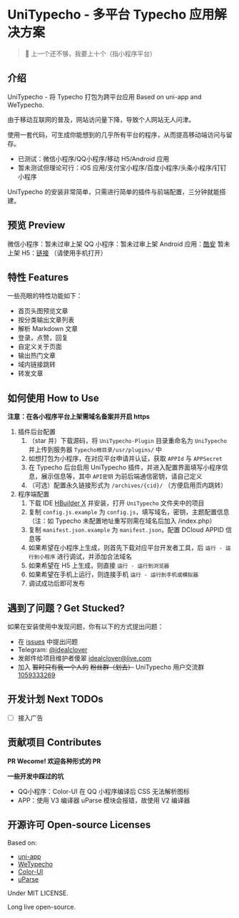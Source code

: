 # UniTypecho - 多平台 Typecho 应用解决方案

> 🤷 上一个还不够，我要上十个（指小程序平台）

## 介绍

UniTypecho - 将 Typecho 打包为跨平台应用 Based on uni-app and WeTypecho.

由于移动互联网的普及，网站访问量下降，导致个人网站无人问津。

使用一套代码，可生成你能想到的几乎所有平台的程序，从而提高移动端访问与留存。

* 已测试：微信小程序/QQ小程序/移动 H5/Android 应用
* 暂未测试但理论可行：iOS 应用/支付宝小程序/百度小程序/头条小程序/钉钉小程序

UniTypecho 的安装非常简单，只需进行简单的插件与前端配置，三分钟就能搭建。

## 预览 Preview

微信小程序：暂未过审上架
QQ 小程序：暂未过审上架
Android 应用：[酷安](https://www.coolapk.com/apk/255470) 暂未上架
H5：[链接](https://h5.idealclover.cn/) （请使用手机打开）

## 特性 Features

一些亮眼的特性功能如下：

* 首页头图预览文章
* 按分类输出文章列表
* 解析 Markdown 文章
* 登录，点赞，回复
* 自定义关于页面
* 输出热门文章
* 域内链接跳转
* 转发文章

## 如何使用 How to Use

**注意：在各小程序平台上架需域名备案并开启 https**

1. 插件后台配置
	1. （star 并）下载源码，将 ```UniTypecho-Plugin``` 目录重命名为 ```UniTypecho``` 并上传到服务器 ```Typecho根目录/usr/plugins/``` 中
	2. 如想打包为小程序，在对应平台申请并认证，获取 ```APPId``` 与 ```APPSecret```
	3. 在 Typecho 后台启用 UniTypecho 插件，并进入配置界面填写小程序信息，展示信息等，其中 ```API密钥``` 为前后端通信密钥，请自己定义
	4. （可选）配置永久链接形式为 ```/archives/{cid}/``` （方便启用页内跳转）
2. 程序端配置
	1. 下载 IDE [HBuilder X](https://www.dcloud.io/hbuilderx.html) 并安装，打开 ```UniTypecho``` 文件夹中的项目
	2. 复制 ```config.js.example``` 为 ```config.js```，填写域名，密钥，主题配置信息（注：如 Typecho 未配置地址重写则需在域名后加入 /index.php）
	3. 复制 ```manifest.json.example``` 为 ```manifest.json```，配置 DCloud APPID 信息等
	4. 如果希望在小程序上生成，则首先下载对应平台开发者工具，后 ```运行 - 运行到小程序``` 进行调试，并添加合法域名
	5. 如果希望在 H5 上生成，则直接 ```运行 - 运行到浏览器```
	6. 如果希望在手机上运行，则连接手机 ```运行 - 运行到手机或模拟器```
	7. 调试成功后即可发布

## 遇到了问题？Get Stucked?

如果在安装使用中发现问题，你有以下的方式提出问题：

* 在 [issues](https://github.com/idealclover/Uni-WeTypecho) 中提出问题
* Telegram: [@idealclover](https://t.me/idealclover)
* 发邮件给项目维护者傻翠 [idealclover@live.com](mailto://idealclover@live.com)
* 加入 ~~暂时只有我一个人的~~ ~~粉丝群（划去）~~ UniTypecho 用户交流群 [1059333269](https://jq.qq.com/?_wv=1027&k=57glqp9)

## 开发计划 Next TODOs

- [ ] 接入广告

## 贡献项目 Contributes

**PR Wecome! 欢迎各种形式的 PR**

**一些开发中踩过的坑**

* QQ小程序：Color-UI 在 QQ 小程序编译后 CSS 无法解析图标
* APP：使用 V3 编译器 uParse 模块会报错，故使用 V2 编译器

## 开源许可 Open-source Licenses

Based on:

* [uni-app](https://github.com/dcloudio/uni-app)
* [WeTypecho](https://github.com/MingliangLu/WeTypecho)
* [Color-UI](https://github.com/weilanwl/ColorUI)
* [uParse](https://github.com/gaoyia/parse)

Under MIT LICENSE.

Long live open-source.
